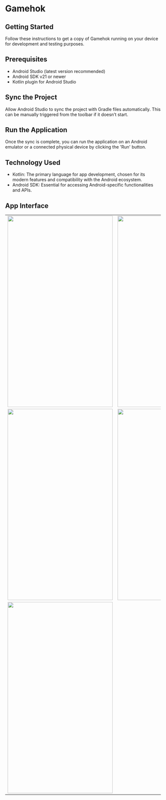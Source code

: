 # Gamehok

## Getting Started
Follow these instructions to get a copy of Gamehok running on your device for development and testing purposes.

## Prerequisites
- Android Studio (latest version recommended)
- Android SDK v21 or newer
- Kotlin plugin for Android Studio

## Sync the Project
Allow Android Studio to sync the project with Gradle files automatically. This can be manually triggered from the toolbar if it doesn’t start.

## Run the Application
Once the sync is complete, you can run the application on an Android emulator or a connected physical device by clicking the 'Run' button.

## Technology Used
- Kotlin: The primary language for app development, chosen for its modern features and compatibility with the Android ecosystem.
- Android SDK: Essential for accessing Android-specific functionalities and APIs.

## App Interface

<table>
  <tr>
<td><img src=https://github.com/madhurmehta007/Gamehok/assets/77354138/87fdcb25-9837-4d25-b84f-87a7d48c819d.jpeg width=340 height=620></td>
<td><img src=https://github.com/madhurmehta007/Gamehok/assets/77354138/fef79498-66eb-4aaf-9956-e364fddc0bd7.jpeg width=340 height=620></td>
<td><img src=https://github.com/madhurmehta007/Gamehok/assets/77354138/5cb353db-76b2-4f7e-90f7-9d477b860ee5.jpeg width=340 height=620></td>

  <tr>
<td><img src=https://github.com/madhurmehta007/Gamehok/assets/77354138/949f3d07-df82-4ec4-8933-c5ff50b855a9.jpeg width=340 height=620></td>
<td><img src=https://github.com/madhurmehta007/Gamehok/assets/77354138/017188db-75db-4ff1-ae61-a8e69e5131a7.jpeg width=340 height=620></td>
<td><img src=https://github.com/madhurmehta007/Gamehok/assets/77354138/cd2a1c5e-34d5-46cf-8251-2a66f01089da.jpeg width=340 height=620></td>

  <tr>
<td><img src=https://github.com/madhurmehta007/Gamehok/assets/77354138/29927245-d684-441a-acf5-5f4a781695a3.jpeg width=340 height=620></td>
    




    
